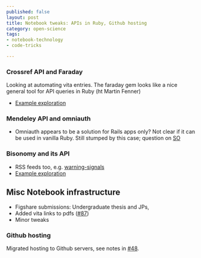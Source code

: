 ```yaml
---
published: false
layout: post
title: Notebook tweaks: APIs in Ruby, Github hosting
category: open-science
tags: 
- notebook-technology
- code-tricks

---
```


### Crossref API and Faraday

Looking at automating vita entries. The faraday gem looks like a nice general tool for API queries in Ruby (ht Martin Fenner) 

* [Example exploration](https://github.com/cboettig/sandbox/blob/b2351f4bb211d8aff8f87440d7f6064a1ebbde98/ruby-scripts/crossref.rb)

### Mendeley API and omniauth

* Omniauth appears to be a solution for Rails apps only?  Not clear if it can be used in vanilla Ruby.  Still stumped by this case; question on [SO]()


### Bisonomy and its API

* RSS feeds too, e.g. [ <i class="icon-rss"></i> warning-signals](http://www.bibsonomy.org/publrss/user/carl-boettiger/warning-signals)
* [Example exploration](https://github.com/cboettig/sandbox/blob/b2351f4bb211d8aff8f87440d7f6064a1ebbde98/ruby-scripts/bibsonomy.rb)

## Misc Notebook infrastructure 

* Figshare submissions: Undergraduate thesis and JPs,  
* Added vita links to pdfs ([#87](https://github.com/cboettig/labnotebook/issues/87))
* Minor tweaks  

### Github hosting

Migrated hosting to Github servers, see notes in [#48](https://github.com/cboettig/labnotebook/issues/48).  




